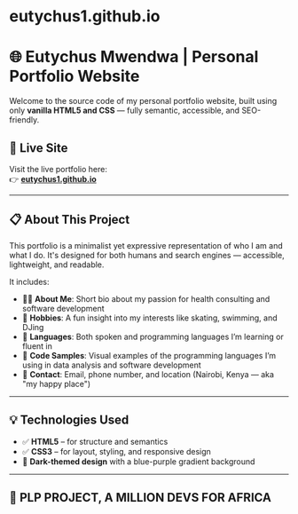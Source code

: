 # eutychus1.github.io
# 🌐 Eutychus Mwendwa | Personal Portfolio Website

Welcome to the source code of my personal portfolio website, built using only **vanilla HTML5 and CSS** — fully semantic, accessible, and SEO-friendly.

## 🔗 Live Site

Visit the live portfolio here:  
👉 **[eutychus1.github.io](https://eutychus1.github.io/)**

---

## 📋 About This Project

This portfolio is a minimalist yet expressive representation of who I am and what I do. It's designed for both humans and search engines — accessible, lightweight, and readable.

It includes:

- 🧑‍💻 **About Me**: Short bio about my passion for health consulting and software development  
- 🎯 **Hobbies**: A fun insight into my interests like skating, swimming, and DJing  
- 💬 **Languages**: Both spoken and programming languages I’m learning or fluent in  
- 🧠 **Code Samples**: Visual examples of the programming languages I’m using in data analysis and software development  
- 📍 **Contact**: Email, phone number, and location (Nairobi, Kenya — aka "my happy place")  

---

## 💡 Technologies Used

- ✅ **HTML5** – for structure and semantics  
- ✅ **CSS3** – for layout, styling, and responsive design  
- 🌙 **Dark-themed design** with a blue-purple gradient background

---

## 📁 PLP PROJECT, A MILLION DEVS FOR AFRICA


